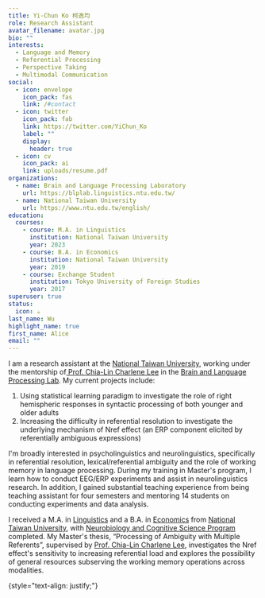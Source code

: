 ```yaml
---
title: Yi-Chun Ko 柯逸均
role: Research Assistant
avatar_filename: avatar.jpg
bio: ""
interests:
  - Language and Memory
  - Referential Processing
  - Perspective Taking
  - Multimodal Communication
social:
  - icon: envelope
    icon_pack: fas
    link: /#contact
  - icon: twitter
    icon_pack: fab
    link: https://twitter.com/YiChun_Ko
    label: ""
    display:
      header: true
  - icon: cv
    icon_pack: ai
    link: uploads/resume.pdf
organizations:
  - name: Brain and Language Processing Laboratory
    url: https://blplab.linguistics.ntu.edu.tw/
  - name: National Taiwan University
    url: https://www.ntu.edu.tw/english/
education:
  courses:
    - course: M.A. in Linguistics
      institution: National Taiwan University
      year: 2023
    - course: B.A. in Economics
      institution: National Taiwan University
      year: 2019
    - course: Exchange Student
      institution: Tokyo University of Foreign Studies
      year: 2017
superuser: true
status:
  icon: ☕️
last_name: Wu
highlight_name: true
first_name: Alice
email: ""
---
```

I am a research assistant at the [National Taiwan University](https://www.ntu.edu.tw/english/), working under the mentorship of[ Prof. Chia-Lin Charlene Lee](https://scholar.google.com.tw/citations?user=58CFn84AAAAJ&hl=zh-TW&oi=ao) in the [Brain and Language Processing Lab](https://blplab.linguistics.ntu.edu.tw/). My current projects include: 

1. Using statistical learning paradigm to investigate the role of right hemispheric responses in syntactic processing of both younger and older adults 
2. Increasing the difficulty in referential resolution to investigate the underlying mechanism of Nref effect (an ERP component elicited by referentially ambiguous expressions) 

I'm broadly interested in psycholinguistics and neurolinguistics, specifically in referential resolution, lexical/referential ambiguity and the role of working memory in language processing. During my training in Master's program, I learn how to conduct EEG/ERP experiments and assist in neurolinguistics research. In addition, I gained substantial teaching experience from being teaching assistant for four semesters and mentoring 14 students on conducting experiments and data analysis. 

I received a M.A. in [Linguistics](https://linguistics.ntu.edu.tw/) and a B.A. in [Economics](https://econ.ntu.edu.tw/?locale=en) from [National Taiwan University](https://www.ntu.edu.tw/english/), with [Neurobiology and Cognitive Science Program ](http://140.112.62.130/home)completed. My Master's thesis, “Processing of Ambiguity with Multiple Referents”, supervised by [Prof. Chia-Lin Charlene Lee](https://scholar.google.com.tw/citations?user=58CFn84AAAAJ&hl=zh-TW&oi=ao), investigates the Nref effect's sensitivity to increasing referential load and explores the possibility of general resources subserving the working memory operations across modalities.

{style="text-align: justify;"}